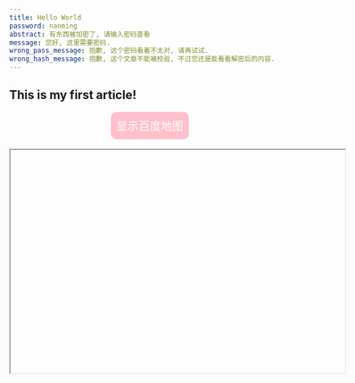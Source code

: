 ```yaml
---
title: Hello World
password: nanming
abstract: 有东西被加密了, 请输入密码查看
message: 您好, 这里需要密码.
wrong_pass_message: 抱歉, 这个密码看着不太对, 请再试试.
wrong_hash_message: 抱歉, 这个文章不能被校验, 不过您还是能看看解密后的内容.
---
```


## This is my first article!

<html>
  <head>
    <script>
      // 定义一个回调函数
      function showBmap() {
        // 获取 iframe 元素
        var iframe = document.getElementById("bmap");
        // 设置 iframe 元素的 src 属性为本地的 bmap_base.html 网页
        iframe.src = "bmap_base.html";
      }
    </script>
    <style>
      /* 定义一个 CSS 规则，选择 button 元素 */
    button {
        /* 设置 text-align 属性为 center */
        text-align: center;
        /* 设置 color 属性为白色 */
        color: white;
        /* 设置 background-color 属性为蓝色 */
        background-color: pink;
        /* 设置 border 属性为无边框 */
        border: 10px;
        border-radius: 10px;
        /* 设置 padding 属性为 10 像素 */
        padding: 10px;
        /* 设置 font-size 属性为 20 像素 */
        font-size: 20px;
        margin: auto;
        display: block
        }
    iframe {
        /* 设置 display 属性为 block */
        display: block;
        /* 设置 margin 属性为 auto */
        margin: auto;
        margin-bottom: 10px;
        }
    </style>
  </head>
  <body>
    <button onclick="showBmap()">显示百度地图</button>
    <br />
    <iframe id="bmap" width="600" height="400"></iframe>
  </body>
</html>
